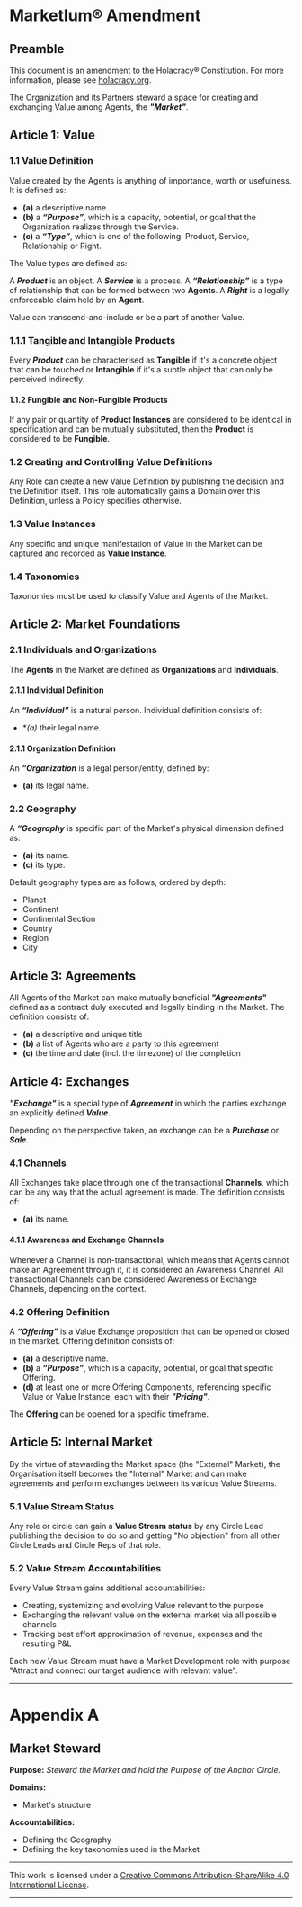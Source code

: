 # **Marketlum® Amendment**

## Preamble

This document is an amendment to the Holacracy® Constitution. For more information, please see <a rel="license" href="https://holacracy.org">holacracy.org</a>.

The Organization and its Partners steward a space for creating and exchanging Value among Agents, the ***"Market"***.

## Article 1: Value

### 1.1 Value Definition

Value created by the Agents is anything of importance, worth or usefulness. It is defined as:

- **(a)** a descriptive name.
- **(b)** a ***“Purpose”***, which is a capacity, potential, or goal that the Organization realizes through the Service.
- **(c)** a ***“Type”***, which is one of the following: Product, Service, Relationship or Right.

The Value types are defined as:

A ***Product*** is an object.
A ***Service*** is a process.
A ***“Relationship”*** is a type of relationship that can be formed between two **Agents**.
A ***Right*** is a legally enforceable claim held by an **Agent**.

Value can transcend-and-include or be a part of another Value.

### 1.1.1 Tangible and Intangible Products

Every ***Product*** can be characterised as **Tangible** if it's a concrete object that can be touched or **Intangible** if it's a subtle object that can only be perceived indirectly.

#### 1.1.2 Fungible and Non-Fungible Products

If any pair or quantity of **Product Instances** are considered to be identical in specification and can be mutually substituted, then the **Product** is considered to be **Fungible**.

### 1.2 Creating and Controlling Value Definitions

Any Role can create a new Value Definition by publishing the decision and the Definition itself. This role automatically gains a Domain over this Definition, unless a Policy specifies otherwise.

### 1.3 Value Instances

Any specific and unique manifestation of Value in the Market can be captured and recorded as **Value Instance**.

### 1.4 Taxonomies

Taxonomies must be used to classify Value and Agents of the Market.

## Article 2: Market Foundations

### 2.1 Individuals and Organizations

The **Agents** in the Market are defined as **Organizations** and **Individuals**.

#### 2.1.1 Individual Definition

An ***“Individual”*** is a natural person. Individual definition consists of:

- **(a)* their legal name.

#### 2.1.1 Organization Definition

An ***“Organization*** is a legal person/entity, defined by:

- **(a)** its legal name.

### 2.2 Geography

A ***“Geography*** is specific part of the Market's physical dimension defined as:

- **(a)** its name.
- **(c)** its type.

Default geography types are as follows, ordered by depth:

- Planet
- Continent
- Continental Section
- Country
- Region
- City

## Article 3: Agreements

All Agents of the Market can make mutually beneficial ***"Agreements"*** defined as a contract duly executed and legally binding in the Market. The definition consists of:

- **(a)** a descriptive and unique title
- **(b)** a list of Agents who are a party to this agreement
- **(c)** the time and date (incl. the timezone) of the completion

## Article 4: Exchanges

***"Exchange"*** is a special type of ***Agreement*** in which the parties exchange an explicitly defined ***Value***.

Depending on the perspective taken, an exchange can be a ***Purchase*** or ***Sale***.

### 4.1 Channels

All Exchanges take place through one of the transactional **Channels**, which can be any way that the actual agreement is made. The definition consists of:

- **(a)** its name.

#### 4.1.1 Awareness and Exchange Channels

Whenever a Channel is non-transactional, which means that Agents cannot make an Agreement through it, it is considered an Awareness Channel. All transactional Channels can be considered Awareness or Exchange Channels, depending on the context.

### 4.2 Offering Definition

A ***“Offering”*** is a Value Exchange proposition that can be opened or closed in the market. Offering definition consists of:

- **(a)** a descriptive name.
- **(b)** a ***“Purpose”***, which is a capacity, potential, or goal that specific Offering.
- **(d)** at least one or more Offering Components, referencing specific Value or Value Instance, each with their ***"Pricing"***.

The **Offering** can be opened for a specific timeframe.

## Article 5: Internal Market

By the virtue of stewarding the Market space (the "External" Market), the Organisation itself becomes the "Internal" Market and can make agreements and perform exchanges between its various Value Streams.

### 5.1 Value Stream Status

Any role or circle can gain a **Value Stream status** by any Circle Lead publishing the decision to do so and getting "No objection" from all other Circle Leads and Circle Reps of that role.

### 5.2 Value Stream Accountabilities

Every Value Stream gains additional accountabilities:

- Creating, systemizing and evolving Value relevant to the purpose
- Exchanging the relevant value on the external market via all possible channels
- Tracking best effort approximation of revenue, expenses and the resulting P&L

Each new Value Stream must have a Market Development role with purpose "Attract and connect our target audience with relevant value".

---

# **Appendix A**

## Market Steward

**Purpose:** _Steward the Market and hold the Purpose of the Anchor Circle._

**Domains:**

- Market's structure

**Accountabilities:**

- Defining the Geography
- Defining the key taxonomies used in the Market

---

This work is licensed under a <a rel="license" href="http://creativecommons.org/licenses/by-sa/4.0/">Creative Commons Attribution-ShareAlike 4.0 International License</a>.

---
